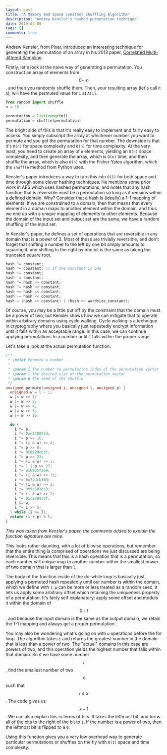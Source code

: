```yaml
---
layout: post
title: "A Memory and Space Constant Shuffling Algorithm"
description: "Andrew Kensler's hashed permutation technique"
date: 2019-04-05
tags: []
comments: true
---
```


Andrew Kensler, from Pixar, introduced an interesting technique for generating
the permutation of an array in his 2013 paper,
[Correlated Multi-Jittered
Sampling](https://graphics.pixar.com/library/MultiJitteredSampling/paper.pdf).

Firstly, let's look at the naive way of generating a permutation. You construct
an array of elements from $$0 \cdots n$$, and then you randomly shuffle them.
Then, your resulting array (let's call it `A`), will have the permuted value
for `i` at `A[i]`.

```python
from random import shuffle
n = 10

permutation = list(range(n))
permutation = shuffle(permutation)
```

The bright side of this is that it's really easy to implement and fairly easy
to access. You simply subscript the array at whichever number you want to
permute and you get the permutation for that number. The downside is that it's
`O(n)` for space complexity and `O(n)` for time complexity. At the very
least, you need to create an array of `n` elements, yielding an `O(n)` space
complexity, and then generate the array, which is `O(n)` time, and then shuffle
the array, which is also `O(n)` with the Fisher-Yates algorithm, which the
`shuffle` method from Python uses.

Kensler's paper introduces a way to turn this into `O(1)` for both space and
time through some clever hashing techniques. He mentions some prior work in AES
which uses hashed permutations, and notes that any hash function that is
reversible must be a permutation so long as it remains within a defined domain.
Why? Consider that a hash is (ideally) a 1-1 mapping of elements. If we are
constrained to a domain, then that means that every element in a domain maps to
another element within the domain, and thus we end up with a unique mapping of
elements to other elements. Because the domain of the input set and output set
are the same, we have a random shuffling of the input set.

In Kensler's paper, he defines a set of operations that are reversible in any
domain that is a power of 2. Most of these are trivially reversible, and don't
forget that shifting a number to the left by one bit simply amounts to squaring
it, and shifting to the right by one bit is the same as taking the truncated
square root.

```c
hash ^= constant;
hash *= constant; // if the constant is odd
hash += constant;
hash -= constant;
hash ^= hash >> constant;
hash ^= hash << constant;
hash += hash << constant;
hash -= hash << constant;
hash = (hash << constant) | (hash >> wordsize_constant);
```

Of course, you may be a little put off by the constraint that the domain must
be a power of two, but Kensler shows how we can mitigate that to operate within
arbitrary domains using cycle walking. Cycle walking is a technique in
cryptography where you basically just repeatedly encrypt information until it
falls within an acceptable range. In this case, we can continue applying
permutations to a number until it falls within the proper range.

Let's take a look at the actual permutation function.

```c
/*!
 * \brief Permute a number
 *
 * \param i The number to permute/the index of the permutation vector
 * \param l The desired size of the permutation vector
 * \param p The seed of the shuffle
 */
unsigned permute(unsigned i, unsigned l, unsigned p) {
  unsigned w = l - 1;
  w |= w >> 1;
  w |= w >> 2;
  w |= w >> 4;
  w |= w >> 8;
  w |= w >> 16;

  do {
    i ^= p;
    i *= 0xe170893d;
    i ^= p >> 16;
    i ^= (i & w) >> 4;
    i ^= p >> 8;
    i *= 0x0929eb3f;
    i ^= p >> 23;
    i ^= (i & w) >> 1;
    i *= 1 | p >> 27;
    i *= 0x6935fa69;
    i ^= (i & w) >> 11;
    i *= 0x74dcb303;
    i ^= (i & w) >> 2;
    i *= 0x9e501cc3;
    i ^= (i & w) >> 2;
    i *= 0xc860a3df;
    i &= w;
    i ^= i >> 5;
  } while (i >= l);
  return (i + p) % l;
}
```

_This was taken from Kensler's paper, the comments added to explain the
function signature are mine._

This looks rather daunting, with a lot of bitwise operations, but remember that
the entire thing is comprised of operations we just discussed are being
reversible. This means that this is a hash operation that is a permutation, so
each number will unique map to another number within the smallest power of two
domain that is larger than `l`.

The body of the function inside of the do-while loop is basically just applying
a permuted hash repeatedly until our number is within the domain, which we
define with `l`. `p` can be more or less treated as a random seed, it lets us
apply some arbitrary offset which retaining the uniqueness property of a
permutation. It's fairly self explanatory: apply some offset and modulo it
within the domain of $$0 \cdots l$$, and because the input domain is the same
as the output domain, we retain the 1-1 mapping and always get a proper
permutation.

You may also be wondering what's going on with `w` operations before the for
loop. The algorithm takes `i` and returns the greatest number in the domain
that is less than a power of two. The "actual" domains in this case are powers
of two, and this operation yields the highest number that falls within that
domain. So if we have some number $$i$$, find the smallest number of two $$x$$
such that $$i \leq x$$. The code gives us $$x - 1$$. We can also explain this
in terms of bits. It takes the leftmost bit, and turns all of the bits to the
right of the bit to `1`. If the number is a power of two, then the leftmost bit
is flipped to a `0`.

Using this function gives you a very low overhead way to generate particular
permutations or shuffles on the fly with `O(1)` space and time complexity.
